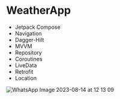 # WeatherApp

- Jetpack Compose
- Navigation
- Dagger-Hilt
- MVVM
- Repository
- Coroutines
- LiveData
- Retrofit
- Location

![WhatsApp Image 2023-08-14 at 12 13 09](https://github.com/Berkeerkec/Daily_News/assets/101473351/5307cf07-8bca-4efe-878c-891033603f49)
